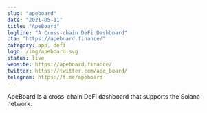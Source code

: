 ```yaml
---
slug: "apeboard"
date: "2021-05-11"
title: "ApeBoard"
logline: "A Cross-chain DeFi Dashboard"
cta: "https://apeboard.finance/"
category: app, defi
logo: /img/apeboard.svg
status: live
website: https://apeboard.finance/
twitter: https://twitter.com/ape_board/
telegram: https://t.me/apeboard
---
```


ApeBoard is a cross-chain DeFi dashboard that supports the Solana network.
